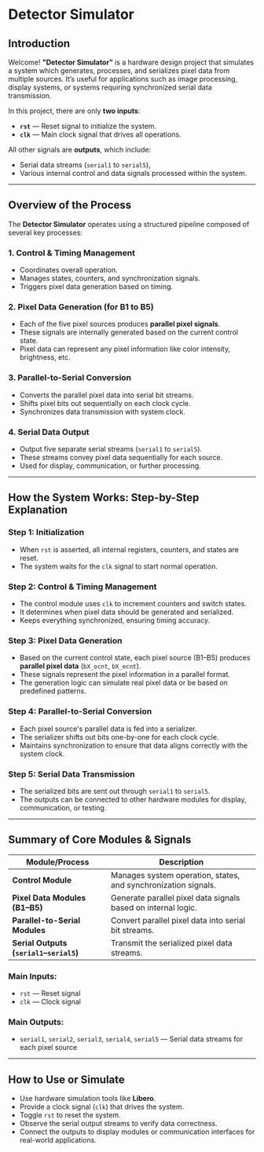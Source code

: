 # Detector Simulator

## Introduction

Welcome! **"Detector Simulator"** is a hardware design project that simulates a system which generates, processes, and serializes pixel data from multiple sources. It’s useful for applications such as image processing, display systems, or systems requiring synchronized serial data transmission.

In this project, there are only **two inputs**:
- **`rst`** — Reset signal to initialize the system.
- **`clk`** — Main clock signal that drives all operations.

All other signals are **outputs**, which include:

- Serial data streams (`serial1` to `serial5`),
- Various internal control and data signals processed within the system.

---

## Overview of the Process

The **Detector Simulator** operates using a structured pipeline composed of several key processes:

### 1. **Control & Timing Management**
- Coordinates overall operation.
- Manages states, counters, and synchronization signals.
- Triggers pixel data generation based on timing.

### 2. **Pixel Data Generation (for B1 to B5)**
- Each of the five pixel sources produces **parallel pixel signals**.
- These signals are internally generated based on the current control state.
- Pixel data can represent any pixel information like color intensity, brightness, etc.

### 3. **Parallel-to-Serial Conversion**
- Converts the parallel pixel data into serial bit streams.
- Shifts pixel bits out sequentially on each clock cycle.
- Synchronizes data transmission with system clock.

### 4. **Serial Data Output**
- Output five separate serial streams (`serial1` to `serial5`).
- These streams convey pixel data sequentially for each source.
- Used for display, communication, or further processing.

---

## How the System Works: Step-by-Step Explanation

### Step 1: Initialization
- When `rst` is asserted, all internal registers, counters, and states are reset.
- The system waits for the `clk` signal to start normal operation.

### Step 2: Control & Timing Management
- The control module uses `clk` to increment counters and switch states.
- It determines when pixel data should be generated and serialized.
- Keeps everything synchronized, ensuring timing accuracy.

### Step 3: Pixel Data Generation
- Based on the current control state, each pixel source (B1–B5) produces **parallel pixel data** (`bX_ocnt`, `bX_ecnt`).
- These signals represent the pixel information in a parallel format.
- The generation logic can simulate real pixel data or be based on predefined patterns.

### Step 4: Parallel-to-Serial Conversion
- Each pixel source's parallel data is fed into a serializer.
- The serializer shifts out bits one-by-one for each clock cycle.
- Maintains synchronization to ensure that data aligns correctly with the system clock.

### Step 5: Serial Data Transmission
- The serialized bits are sent out through `serial1` to `serial5`.
- The outputs can be connected to other hardware modules for display, communication, or testing.

---

## Summary of Core Modules & Signals

| Module/Process                   | Description                                                          |
|----------------------------------|----------------------------------------------------------------------|
| **Control Module**               | Manages system operation, states, and synchronization signals.     |
| **Pixel Data Modules (B1–B5)**    | Generate parallel pixel data signals based on internal logic.       |
| **Parallel-to-Serial Modules**   | Convert parallel pixel data into serial bit streams.                |
| **Serial Outputs (`serial1`–`serial5`)** | Transmit the serialized pixel data streams.                       |

### **Main Inputs:**
- `rst` — Reset signal
- `clk` — Clock signal

### **Main Outputs:**
- `serial1`, `serial2`, `serial3`, `serial4`, `serial5` — Serial data streams for each pixel source

---

## How to Use or Simulate

- Use hardware simulation tools like **Libero**.
- Provide a clock signal (`clk`) that drives the system.
- Toggle `rst` to reset the system.
- Observe the serial output streams to verify data correctness.
- Connect the outputs to display modules or communication interfaces for real-world applications.
